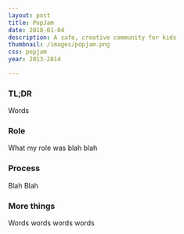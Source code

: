 ```yaml
---
layout: post
title: PopJam
date: 2018-01-04
description: A safe, creative community for kids
thumbnail: /images/popjam.png
css: popjam
year: 2013-2014

---
```


<div class="text_container" markdown="1">

### TL;DR
Words

### Role
What my role was blah blah

### Process
Blah Blah

### More things
Words words words words

</div>
